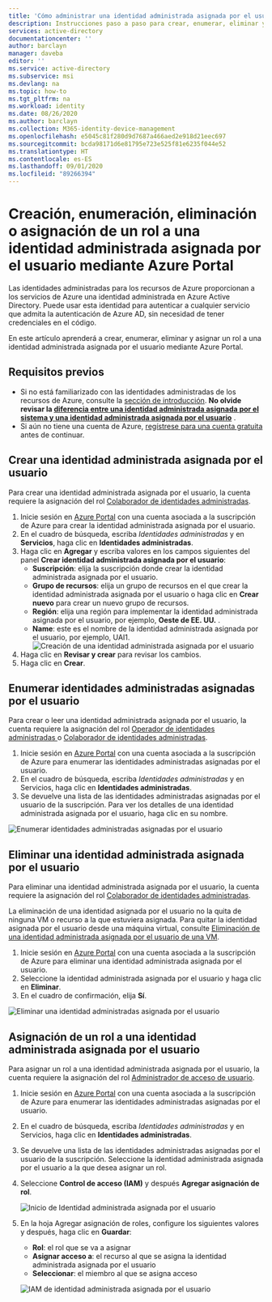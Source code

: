 ```yaml
---
title: 'Cómo administrar una identidad administrada asignada por el usuario mediante Azure Portal: Azure AD'
description: Instrucciones paso a paso para crear, enumerar, eliminar y asignar un rol a una identidad administrada asignada por el usuario.
services: active-directory
documentationcenter: ''
author: barclayn
manager: daveba
editor: ''
ms.service: active-directory
ms.subservice: msi
ms.devlang: na
ms.topic: how-to
ms.tgt_pltfrm: na
ms.workload: identity
ms.date: 08/26/2020
ms.author: barclayn
ms.collection: M365-identity-device-management
ms.openlocfilehash: e5045c81f280d9d7687a466aed2e918d21eec697
ms.sourcegitcommit: bcda98171d6e81795e723e525f81e6235f044e52
ms.translationtype: HT
ms.contentlocale: es-ES
ms.lasthandoff: 09/01/2020
ms.locfileid: "89266394"
---
```

# <a name="create-list-delete-or-assign-a-role-to-a-user-assigned-managed-identity-using-the-azure-portal"></a>Creación, enumeración, eliminación o asignación de un rol a una identidad administrada asignada por el usuario mediante Azure Portal

Las identidades administradas para los recursos de Azure proporcionan a los servicios de Azure una identidad administrada en Azure Active Directory. Puede usar esta identidad para autenticar a cualquier servicio que admita la autenticación de Azure AD, sin necesidad de tener credenciales en el código. 

En este artículo aprenderá a crear, enumerar, eliminar y asignar un rol a una identidad administrada asignada por el usuario mediante Azure Portal.

## <a name="prerequisites"></a>Requisitos previos

- Si no está familiarizado con las identidades administradas de los recursos de Azure, consulte la [sección de introducción](overview.md). **No olvide revisar la [diferencia entre una identidad administrada asignada por el sistema y una identidad administrada asignada por el usuario](overview.md#managed-identity-types)** .
- Si aún no tiene una cuenta de Azure, [regístrese para una cuenta gratuita](https://azure.microsoft.com/free/) antes de continuar.

## <a name="create-a-user-assigned-managed-identity"></a>Crear una identidad administrada asignada por el usuario

Para crear una identidad administrada asignada por el usuario, la cuenta requiere la asignación del rol [Colaborador de identidades administradas](../../role-based-access-control/built-in-roles.md#managed-identity-contributor).

1. Inicie sesión en [Azure Portal](https://portal.azure.com) con una cuenta asociada a la suscripción de Azure para crear la identidad administrada asignada por el usuario.
2. En el cuadro de búsqueda, escriba *Identidades administradas* y en **Servicios**, haga clic en **Identidades administradas**.
3. Haga clic en **Agregar** y escriba valores en los campos siguientes del panel **Crear identidad administrada asignada por el usuario**:
    - **Suscripción**: elija la suscripción donde crear la identidad administrada asignada por el usuario.
    - **Grupo de recursos**: elija un grupo de recursos en el que crear la identidad administrada asignada por el usuario o haga clic en **Crear nuevo** para crear un nuevo grupo de recursos.
    - **Región**: elija una región para implementar la identidad administrada asignada por el usuario, por ejemplo, **Oeste de EE. UU.** .
    - **Name**: este es el nombre de la identidad administrada asignada por el usuario, por ejemplo, UAI1.
    ![Creación de una identidad administrada asignada por el usuario](./media/how-to-manage-ua-identity-portal/create-user-assigned-managed-identity-portal.png)
4. Haga clic en **Revisar y crear** para revisar los cambios.
5. Haga clic en **Crear**.

## <a name="list-user-assigned-managed-identities"></a>Enumerar identidades administradas asignadas por el usuario

Para crear o leer una identidad administrada asignada por el usuario, la cuenta requiere la asignación del rol [Operador de identidades administradas ](../../role-based-access-control/built-in-roles.md#managed-identity-operator) o [Colaborador de identidades administradas](../../role-based-access-control/built-in-roles.md#managed-identity-contributor).

1. Inicie sesión en [Azure Portal](https://portal.azure.com) con una cuenta asociada a la suscripción de Azure para enumerar las identidades administradas asignadas por el usuario.
2. En el cuadro de búsqueda, escriba *Identidades administradas* y en Servicios, haga clic en **Identidades administradas**.
3. Se devuelve una lista de las identidades administradas asignadas por el usuario de la suscripción.  Para ver los detalles de una identidad administrada asignada por el usuario, haga clic en su nombre.

![Enumerar identidades administradas asignadas por el usuario](./media/how-to-manage-ua-identity-portal/list-user-assigned-managed-identity-portal.png)

## <a name="delete-a-user-assigned-managed-identity"></a>Eliminar una identidad administrada asignada por el usuario

Para eliminar una identidad administrada asignada por el usuario, la cuenta requiere la asignación del rol [Colaborador de identidades administradas](../../role-based-access-control/built-in-roles.md#managed-identity-contributor).

La eliminación de una identidad asignada por el usuario no la quita de ninguna VM o recurso a la que estuviera asignada.  Para quitar la identidad asignada por el usuario desde una máquina virtual, consulte [Eliminación de una identidad administrada asignada por el usuario de una VM](./qs-configure-portal-windows-vm.md#remove-a-user-assigned-managed-identity-from-a-vm).

1. Inicie sesión en [Azure Portal](https://portal.azure.com) con una cuenta asociada a la suscripción de Azure para eliminar una identidad administrada asignada por el usuario.
2. Seleccione la identidad administrada asignada por el usuario y haga clic en **Eliminar**.
3. En el cuadro de confirmación, elija **Sí**.

![Eliminar una identidad administradas asignada por el usuario](./media/how-to-manage-ua-identity-portal/delete-user-assigned-managed-identity-portal.png)

## <a name="assign-a-role-to-a-user-assigned-managed-identity"></a>Asignación de un rol a una identidad administrada asignada por el usuario 

Para asignar un rol a una identidad administrada asignada por el usuario, la cuenta requiere la asignación del rol [Administrador de acceso de usuario](../../role-based-access-control/built-in-roles.md#user-access-administrator).

1. Inicie sesión en [Azure Portal](https://portal.azure.com) con una cuenta asociada a la suscripción de Azure para enumerar las identidades administradas asignadas por el usuario.
2. En el cuadro de búsqueda, escriba *Identidades administradas* y en Servicios, haga clic en **Identidades administradas**.
3. Se devuelve una lista de las identidades administradas asignadas por el usuario de la suscripción.  Seleccione la identidad administrada asignada por el usuario a la que desea asignar un rol.
4. Seleccione **Control de acceso (IAM)** y después **Agregar asignación de rol**.

   ![Inicio de Identidad administrada asignada por el usuario](./media/how-to-manage-ua-identity-portal/assign-role-screenshot1.png)

5. En la hoja Agregar asignación de roles, configure los siguientes valores y después, haga clic en **Guardar**:
   - **Rol**: el rol que se va a asignar
   - **Asignar acceso a**: el recurso al que se asigna la identidad administrada asignada por el usuario
   - **Seleccionar**: el miembro al que se asigna acceso
   
   ![IAM de identidad administrada asignada por el usuario](./media/how-to-manage-ua-identity-portal/assign-role-screenshot2.png)